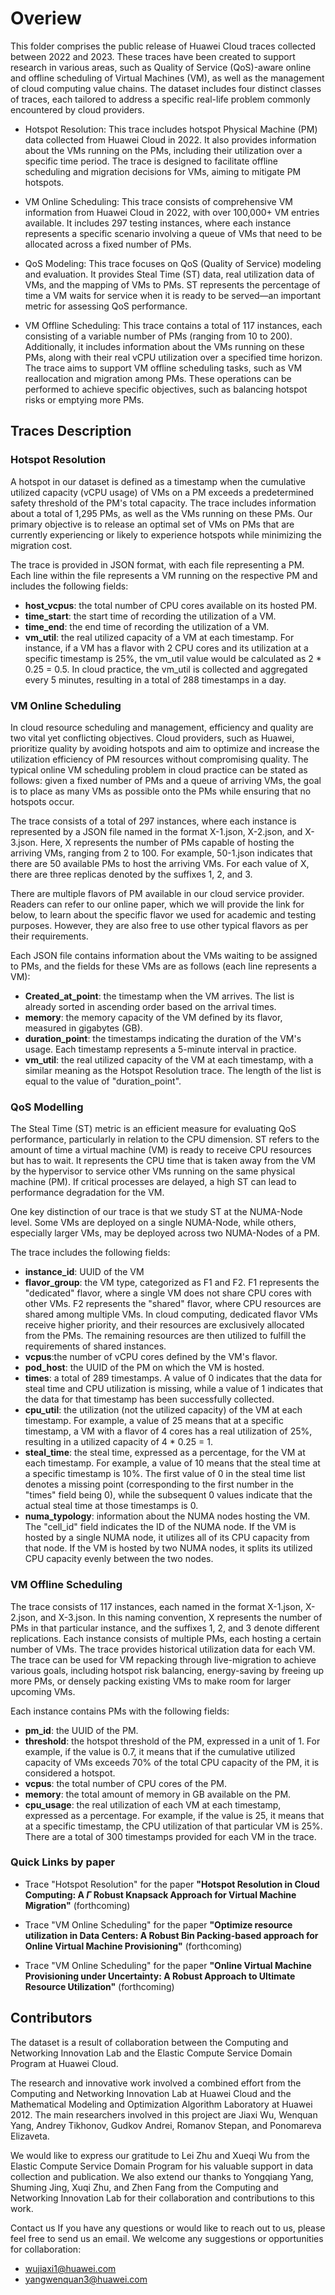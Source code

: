 # Overiew

This folder comprises the public release of Huawei Cloud traces collected between 2022 and 2023. These traces have been created to support research in various areas, such as Quality of Service (QoS)-aware online and offline scheduling of Virtual Machines (VM), as well as the management of cloud computing value chains. The dataset includes four distinct classes of traces, each tailored to address a specific real-life problem commonly encountered by cloud providers.

+ Hotspot Resolution: This trace includes hotspot Physical Machine (PM) data collected from Huawei Cloud in 2022. It also provides information about the VMs running on the PMs, including their utilization over a specific time period. The trace is designed to facilitate offline scheduling and migration decisions for VMs, aiming to mitigate PM hotspots.

+ VM Online Scheduling: This trace consists of comprehensive VM information from Huawei Cloud in 2022, with over 100,000+ VM entries available. It includes 297 testing instances, where each instance represents a specific scenario involving a queue of VMs that need to be allocated across a fixed number of PMs.

+ QoS Modeling: This trace focuses on QoS (Quality of Service) modeling and evaluation. It provides Steal Time (ST) data, real utilization data of VMs, and the mapping of VMs to PMs. ST represents the percentage of time a VM waits for service when it is ready to be served—an important metric for assessing QoS performance.

+ VM Offline Scheduling: This trace contains a total of 117 instances, each consisting of a variable number of PMs (ranging from 10 to 200). Additionally, it includes information about the VMs running on these PMs, along with their real vCPU utilization over a specified time horizon. The trace aims to support VM offline scheduling tasks, such as VM reallocation and migration among PMs. These operations can be performed to achieve specific objectives, such as balancing hotspot risks or emptying more PMs.

## Traces Description

### Hotspot Resolution

A hotspot in our dataset is defined as a timestamp when the cumulative utilized capacity (vCPU usage) of VMs on a PM exceeds a predetermined safety threshold of the PM's total capacity. The trace includes information about a total of 1,295 PMs, as well as the VMs running on these PMs. Our primary objective is to release an optimal set of VMs on PMs that are currently experiencing or likely to experience hotspots while minimizing the migration cost.

The trace is provided in JSON format, with each file representing a PM. Each line within the file represents a VM running on the respective PM and includes the following fields:

+ **host_vcpus**: the total number of CPU cores available on its hosted PM.
+ **time_start**: the start time of recording the utilization of a VM.
+ **time_end**:  the end time of recording the utilization of a VM.
+ **vm_util**: the real utilized capacity of a VM at each timestamp. For instance, if a VM has a flavor with 2 CPU cores and its utilization at a specific timestamp is 25%, the vm_util value would be calculated as 2 * 0.25 = 0.5. In cloud practice, the vm_util is collected and aggregated every 5 minutes, resulting in a total of 288 timestamps in a day.

### VM Online Scheduling

In cloud resource scheduling and management, efficiency and quality are two vital yet conflicting objectives. Cloud providers, such as Huawei, prioritize quality by avoiding hotspots and aim to optimize and increase the utilization efficiency of PM resources without compromising quality. The typical online VM scheduling problem in cloud practice can be stated as follows: given a fixed number of PMs and a queue of arriving VMs, the goal is to place as many VMs as possible onto the PMs while ensuring that no hotspots occur.

The trace consists of a total of 297 instances, where each instance is represented by a JSON file named in the format X-1.json, X-2.json, and X-3.json. Here, X represents the number of PMs capable of hosting the arriving VMs, ranging from 2 to 100. For example, 50-1.json indicates that there are 50 available PMs to host the arriving VMs. For each value of X, there are three replicas denoted by the suffixes 1, 2, and 3.

There are multiple flavors of PM available in our cloud service provider. Readers can refer to our online paper, which we will provide the link for below, to learn about the specific flavor we used for academic and testing purposes. However, they are also free to use other typical flavors as per their requirements.

Each JSON file contains information about the VMs waiting to be assigned to PMs, and the fields for these VMs are as follows (each line represents a VM):

+ **Created_at_point**: the timestamp when the VM arrives. The list is already sorted in ascending order based on the arrival times.
+ **memory**: the memory capacity of the VM defined by its flavor, measured in gigabytes (GB).
+ **duration_point**: the timestamps indicating the duration of the VM's usage. Each timestamp represents a 5-minute interval in practice.
+ **vm_util**: the real utilized capacity of the VM at each timestamp, with a similar meaning as the Hotspot Resolution trace. The length of the list is equal to the value of "duration_point".

### QoS Modelling

The Steal Time (ST) metric is an efficient measure for evaluating QoS performance, particularly in relation to the CPU dimension. ST refers to the amount of time a virtual machine (VM) is ready to receive CPU resources but has to wait. It represents the CPU time that is taken away from the VM by the hypervisor to service other VMs running on the same physical machine (PM). If critical processes are delayed, a high ST can lead to performance degradation for the VM.

One key distinction of our trace is that we study ST at the NUMA-Node level. Some VMs are deployed on a single NUMA-Node, while others, especially larger VMs, may be deployed across two NUMA-Nodes of a PM.

The trace includes the following fields:

+ **instance_id**: UUID of the VM
+ **flavor_group**: the VM type, categorized as F1 and F2. F1 represents the "dedicated" flavor, where a single VM does not share CPU cores with other VMs. F2 represents the "shared" flavor, where CPU resources are shared among multiple VMs. In cloud computing, dedicated flavor VMs receive higher priority, and their resources are exclusively allocated from the PMs. The remaining resources are then utilized to fulfill the requirements of shared instances.
+ **vcpus**:the number of vCPU cores defined by the VM's flavor.
+ **pod_host**: the UUID of the PM on which the VM is hosted.
+ **times**: a total of 289 timestamps. A value of 0 indicates that the data for steal time and CPU utilization is missing, while a value of 1 indicates that the data for that timestamp has been successfully collected.
+ **cpu_util**: the utilization (not the utilized capacity) of the VM at each timestamp. For example, a value of 25 means that at a specific timestamp, a VM with a flavor of 4 cores has a real utilization of 25%, resulting in a utilized capacity of 4 * 0.25 = 1.
+ **steal_time**: the steal time, expressed as a percentage, for the VM at each timestamp. For example, a value of 10 means that the steal time at a specific timestamp is 10%. The first value of 0 in the steal time list denotes a missing point (corresponding to the first number in the "times" field being 0), while the subsequent 0 values indicate that the actual steal time at those timestamps is 0.
+ **numa_typology**: information about the NUMA nodes hosting the VM. The "cell_id" field indicates the ID of the NUMA node. If the VM is hosted by a single NUMA node, it utilizes all of its CPU capacity from that node. If the VM is hosted by two NUMA nodes, it splits its utilized CPU capacity evenly between the two nodes.

### VM Offline Scheduling

The trace consists of 117 instances, each named in the format X-1.json, X-2.json, and X-3.json. In this naming convention, X represents the number of PMs in that particular instance, and the suffixes 1, 2, and 3 denote different replications. Each instance consists of multiple PMs, each hosting a certain number of VMs. The trace provides historical utilization data for each VM. The trace can be used for VM repacking through live-migration to achieve various goals, including hotspot risk balancing, energy-saving by freeing up more PMs, or densely packing existing VMs to make room for larger upcoming VMs.

Each instance contains PMs with the following fields:

+ **pm_id**: the UUID of the PM.
+ **threshold**: the hotspot threshold of the PM, expressed in a unit of 1. For example, if the value is 0.7, it means that if the cumulative utilized capacity of VMs exceeds 70% of the total CPU capacity of the PM, it is considered a hotspot.
+ **vcpus**: the total number of CPU cores of the PM.
+ **memory**: the total amount of memory in GB available on the PM.
+ **cpu_usage**:  the real utilization of each VM at each timestamp, expressed as a percentage. For example, if the value is 25, it means that at a specific timestamp, the CPU utilization of that particular VM is 25%. There are a total of 300 timestamps provided for each VM in the trace.

### Quick Links by paper

+ Trace "Hotspot Resolution" for the paper **"Hotspot Resolution in Cloud Computing: A $\Gamma$ Robust Knapsack Approach for Virtual Machine Migration"** (forthcoming)

+ Trace "VM Online Scheduling" for the paper **"Optimize resource utilization in Data Centers: A Robust Bin Packing-based approach for Online Virtual Machine Provisioning"** (forthcoming)

+ Trace "VM Online Scheduling" for the paper **"Online Virtual Machine Provisioning under Uncertainty: A Robust Approach to Ultimate Resource Utilization"** (forthcoming)

## Contributors

The dataset is a result of collaboration between the Computing and Networking Innovation Lab and the Elastic Compute Service Domain Program at Huawei Cloud.

The research and innovative work involved a combined effort from the Computing and Networking Innovation Lab at Huawei Cloud and the Mathematical Modeling and Optimization Algorithm Laboratory at Huawei 2012. The main researchers involved in this project are Jiaxi Wu, Wenquan Yang, Andrey Tikhonov, Gudkov Andrei, Romanov Stepan, and Ponomareva Elizaveta.

We would like to express our gratitude to Lei Zhu and Xueqi Wu from the Elastic Compute Service Domain Program for his valuable support in data collection and publication. We also extend our thanks to Yongqiang Yang, Shuming Jing, Xuqi Zhu, and Zhen Fang from the Computing and Networking Innovation Lab for their collaboration and contributions to this work.

Contact us
If you have any questions or would like to reach out to us, please feel free to send us an email. We welcome any suggestions or opportunities for collaboration:

+ <wujiaxi1@huawei.com>
+ <yangwenquan3@huawei.com>
